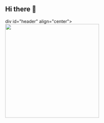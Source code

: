 ## Hi there 👋

div id="header" align="center">
   <img src="https://media.giphy.com/media/JIX9t2j0ZTN9S/giphy.gif?cid=790b7611lx6ki38mw2xfekx9gwbf0gfckr5ni7xihqz2zc3q&ep=v1_gifs_search&rid=giphy.gif&ct=g" width="300"/>
</div>

<!--
**NikitaUsin/NikitaUsin** is a ✨ _special_ ✨ repository because its `README.md` (this file) appears on your GitHub profile.

Here are some ideas to get you started:

- 🔭 I’m currently working on ...
- 🌱 I’m currently learning ...
- 👯 I’m looking to collaborate on ...
- 🤔 I’m looking for help with ...
- 💬 Ask me about ...
- 📫 How to reach me: ...
- 😄 Pronouns: ...
- ⚡ Fun fact: ...
-->
